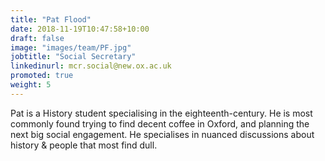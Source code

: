 ```yaml
---
title: "Pat Flood"
date: 2018-11-19T10:47:58+10:00
draft: false
image: "images/team/PF.jpg"
jobtitle: "Social Secretary"
linkedinurl: mcr.social@new.ox.ac.uk
promoted: true
weight: 5
---
```


Pat is a History student specialising in the eighteenth-century. He is most commonly found trying to find decent coffee in Oxford, and planning the next big social engagement. He specialises in nuanced discussions about history & people that most find dull.
